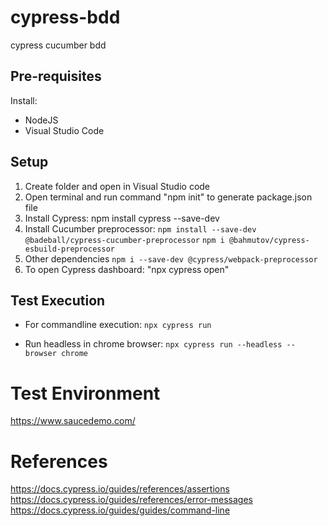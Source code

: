 # cypress-bdd
cypress cucumber bdd

## Pre-requisites
Install:
- NodeJS
- Visual Studio Code
  
## Setup
1. Create folder and open in Visual Studio code
2. Open terminal and run command "npm init" to generate package.json file
3. Install Cypress:
   npm install cypress --save-dev
5. Install Cucumber preprocessor:
   ```npm install --save-dev @badeball/cypress-cucumber-preprocessor```
   ```npm i @bahmutov/cypress-esbuild-preprocessor```                     
7. Other dependencies
   ```npm i --save-dev @cypress/webpack-preprocessor```
8. To open Cypress dashboard: "npx cypress open" 

## Test Execution
- For commandline execution:
  ```npx cypress run``` 

- Run headless in chrome browser: 
  ```npx cypress run --headless --browser chrome```

# Test Environment
https://www.saucedemo.com/

# References
https://docs.cypress.io/guides/references/assertions
https://docs.cypress.io/guides/references/error-messages
https://docs.cypress.io/guides/guides/command-line
